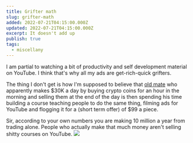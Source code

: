 ```yaml
---
title: Grifter math
slug: grifter-math
added: 2022-07-21T04:15:00.000Z
updated: 2022-07-21T04:15:00.000Z
excerpt: It doesn't add up
publish: true
tags:
  - miscellany
---
```


I am partial to watching a bit of productivity and self development material on YouTube. I think that's why all my ads are get-rich-quick grifters.

The thing I don't get is how I'm supposed to believe that [old mate](https://en.wiktionary.org/wiki/old_mate) who apparently makes $30K a day by buying crypto coins for an hour in the morning and selling them at the end of the day is then spending his time building a course teaching people to do the same thing, filming ads for YouTube and flogging it for a (short term offer) of $99 a piece.

Sir, according to your own numbers you are making 10 million a year from trading alone. People who actually make that much money aren't selling shitty courses on YouTube.
<img class="webfeedsFeaturedVisual" src="https://rachsmith.com/feedly-nothing.png" />
